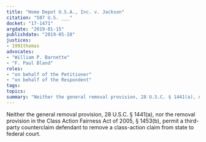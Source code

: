 ```yaml
---
title: "Home Depot U.S.A., Inc. v. Jackson"
citation: "587 U.S. ___"
docket: "17-1471"
argdate: "2019-01-15"
publishdate: "2019-05-28"
justices:
- 1991thomas
advocates:
- "William P. Barnette"
- "F. Paul Bland"
roles:
- "on behalf of the Petitioner"
- "on behalf of the Respondent"
tags:
topics:
summary: "Neither the general removal provision, 28 U.S.C. § 1441(a), nor the removal provision in the Class Action Fairness Act of 2005, § 1453(b), permit a third-party counterclaim defendant to remove a class-action claim from state to federal court."
---
```

Neither the general removal provision, 28 U.S.C. § 1441(a), nor the removal provision in the Class Action Fairness Act of 2005, § 1453(b), permit a third-party counterclaim defendant to remove a class-action claim from state to federal court.
